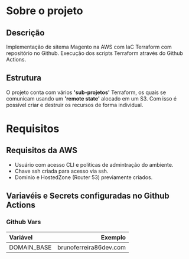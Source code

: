 # Sobre o projeto
## Descrição
Implementação de sitema Magento na AWS com IaC Terraform com repositório no 
Github. Execução dos scripts Terraform através do Github Actions.

## Estrutura
O projeto conta com vários **'sub-projetos'** Terraform, os quais se comunicam 
usando um **'remote state'** alocado em um S3.
Com isso é possível criar e destruir os recursos de forma individual.

# Requisitos

## Requisitos da AWS
  - Usuário com acesso CLI e politicas de admintração do ambiente. 
  - Chave ssh criada para acesso via ssh.
  - Dominio e HostedZone (Router 53) previamente criados.

## Variavéis e Secrets configuradas no Github Actions
### Github Vars
| Variável              | Exemplo                       |
| :---                  |               ---:            |
| DOMAIN_BASE           | brunoferreira86dev.com        |


